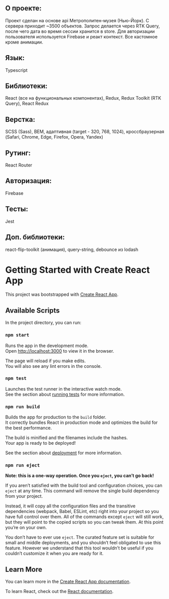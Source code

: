 ## О проекте:
Проект сделан на основе api Метрополитен-музея (Нью-Йорк). С сервера приходит ~3500 объектов. Запрос делается через RTK Query, после чего дата во время сессии хранится в store. Для авторизации пользователя используется Firebase и реакт контекст. Все кастомное кроме анимации.

## Язык:
Typescript

## Библиотеки:
React (все на функциональных компонентах), Redux, Redux Toolkit (RTK Query), React Redux

## Верстка:
SCSS (Sass), BEM, адаптивная (target - 320, 768, 1024), кроссбраузерная (Safari, Chrome, Edge, Firefox, Opera, Yandex)

## Рутинг:
React Router

## Авторизация:
Firebase

## Тесты:
Jest

## Доп. библиотеки:
react-flip-toolkit (анимация), query-string, debounce из lodash


# Getting Started with Create React App

This project was bootstrapped with [Create React App](https://github.com/facebook/create-react-app).

## Available Scripts

In the project directory, you can run:

### `npm start`

Runs the app in the development mode.\
Open [http://localhost:3000](http://localhost:3000) to view it in the browser.

The page will reload if you make edits.\
You will also see any lint errors in the console.

### `npm test`

Launches the test runner in the interactive watch mode.\
See the section about [running tests](https://facebook.github.io/create-react-app/docs/running-tests) for more information.

### `npm run build`

Builds the app for production to the `build` folder.\
It correctly bundles React in production mode and optimizes the build for the best performance.

The build is minified and the filenames include the hashes.\
Your app is ready to be deployed!

See the section about [deployment](https://facebook.github.io/create-react-app/docs/deployment) for more information.

### `npm run eject`

**Note: this is a one-way operation. Once you `eject`, you can’t go back!**

If you aren’t satisfied with the build tool and configuration choices, you can `eject` at any time. This command will remove the single build dependency from your project.

Instead, it will copy all the configuration files and the transitive dependencies (webpack, Babel, ESLint, etc) right into your project so you have full control over them. All of the commands except `eject` will still work, but they will point to the copied scripts so you can tweak them. At this point you’re on your own.

You don’t have to ever use `eject`. The curated feature set is suitable for small and middle deployments, and you shouldn’t feel obligated to use this feature. However we understand that this tool wouldn’t be useful if you couldn’t customize it when you are ready for it.

## Learn More

You can learn more in the [Create React App documentation](https://facebook.github.io/create-react-app/docs/getting-started).

To learn React, check out the [React documentation](https://reactjs.org/).
